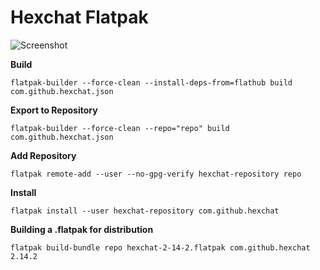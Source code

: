 # Hexchat Flatpak

![Screenshot](https://raw.githubusercontent.com/egrath/hexchat-flatpak/master/hexchat_screenshot_01.jpg)

**Build**
```
flatpak-builder --force-clean --install-deps-from=flathub build com.github.hexchat.json
```

**Export to Repository**
```
flatpak-builder --force-clean --repo="repo" build com.github.hexchat.json
```

**Add Repository**
```
flatpak remote-add --user --no-gpg-verify hexchat-repository repo
```

**Install**
```
flatpak install --user hexchat-repository com.github.hexchat
```

**Building a .flatpak for distribution**
```
flatpak build-bundle repo hexchat-2-14-2.flatpak com.github.hexchat 2.14.2
```

